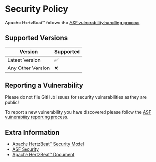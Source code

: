 # Security Policy

Apache HertzBeat™ follows the [ASF vulnerability handling process](https://apache.org/security/#vulnerability-handling)

## Supported Versions

| Version           | Supported          |
|-------------------|--------------------|
| Latest Version    | :white_check_mark: |
| Any Other Version | :x:                |

## Reporting a Vulnerability

Please do not file GitHub issues for security vulnerabilities as they are public!

To report a new vulnerability you have discovered please follow the [ASF vulnerability reporting process](https://apache.org/security/#reporting-a-vulnerability).

## Extra Information  

- [Apache HertzBeat™ Security Model](https://hertzbeat.apache.org/docs/help/security_model)
- [ASF Security](https://www.apache.org/security/)
- [Apache HertzBeat™ Document](https://hertzbeat.apache.org/docs/)
